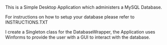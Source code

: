 This is a Simple Desktop Application which administers a MySQL Database. 

For instructions on how to setup your database please refer to INSTRUCTIONS.TXT

I create a Singleton class for the DatabaseWrapper, the Application uses Winforms to provide the user with a GUI to interact with the database.